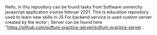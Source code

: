 Hello, in this repository can be found tasks from Software univercity javascript application course februar 2021.
This is education repository used to learn new skills in JS
For backend service is used custom server created by the lector ;
Server can be found here  "https://github.com/softuni-practice-server/softuni-practice-server .
